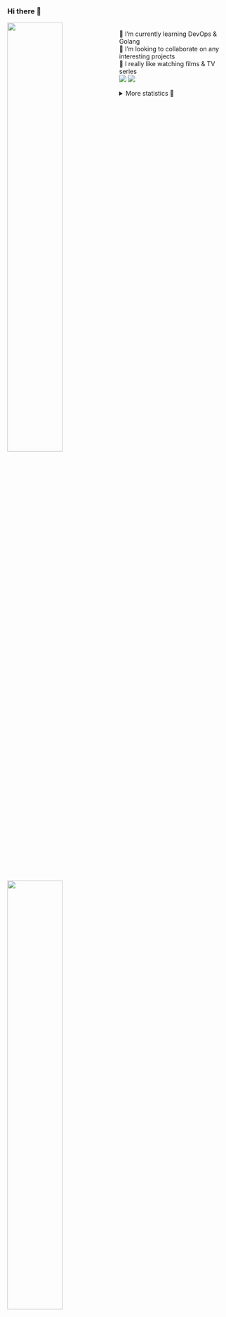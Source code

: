 ### Hi there 👋


[<img align="left" width="50%" src="https://github-readme-stats.vercel.app/api?username=rufusnufus&hide=issues&show_icons=true&count_private=true&theme=transparent&title_color=FF6F40&text_color=FBF9F8&icon_color=F48242&hide_border=true&hide_title=true#gh-dark-mode-only">](https://metrics.lecoq.io/rufusnufus#gh-dark-mode-only)
[<img align="left" width="50%" src="https://github-readme-stats.vercel.app/api?username=rufusnufus&hide=issues&show_icons=true&count_private=true&theme=transparent&title_color=FF6533&text_color=4D4644&icon_color=FF8038&hide_border=true&hide_title=true#gh-light-mode-only">](https://metrics.lecoq.io/rufusnufus#gh-light-mode-only)

<p>
  <br>
  🌱 I’m currently learning DevOps & Golang</br>
  👯 I’m looking to collaborate on any interesting projects</br>
  🎥 I really like watching films & TV series</br>
  <a href="https://linkedin.com/in/rufusnufus"><img src="https://img.shields.io/badge/linkedin-0077B5.svg?style=for-the-badge&logo=linkedin&logoColor=white"/></a>
  <a href="https://t.me/rufusnufus"><img src="https://img.shields.io/badge/-telegram-black?style=for-the-badge&color=blue&logo=telegram"/></a>
</p>

<p text-align="left">
<details>
  <summary>More statistics 👀</summary><br/>

<!--START_SECTION:waka-->
![Code Time](http://img.shields.io/badge/Code%20Time-316%20hrs%2011%20mins-blue)

![Profile Views](http://img.shields.io/badge/Profile%20Views-0-blue)

**I'm an Early 🐤** 

```text
🌞 Morning                4450 commits        █████░░░░░░░░░░░░░░░░░░░░   20.56 % 
🌆 Daytime                12380 commits       ██████████████░░░░░░░░░░░   57.20 % 
🌃 Evening                4161 commits        █████░░░░░░░░░░░░░░░░░░░░   19.22 % 
🌙 Night                  653 commits         █░░░░░░░░░░░░░░░░░░░░░░░░   03.02 % 
```
📅 **I'm Most Productive on Monday** 

```text
Monday                   4409 commits        █████░░░░░░░░░░░░░░░░░░░░   20.37 % 
Tuesday                  4115 commits        █████░░░░░░░░░░░░░░░░░░░░   19.01 % 
Wednesday                4170 commits        █████░░░░░░░░░░░░░░░░░░░░   19.27 % 
Thursday                 3785 commits        ████░░░░░░░░░░░░░░░░░░░░░   17.49 % 
Friday                   3687 commits        ████░░░░░░░░░░░░░░░░░░░░░   17.03 % 
Saturday                 594 commits         █░░░░░░░░░░░░░░░░░░░░░░░░   02.74 % 
Sunday                   884 commits         █░░░░░░░░░░░░░░░░░░░░░░░░   04.08 % 
```


📊 **This Week I Spent My Time On** 

```text
💬 Programming Languages: 
YAML                     5 hrs 36 mins       ████████████░░░░░░░░░░░░░   46.27 % 
Other                    2 hrs 43 mins       ██████░░░░░░░░░░░░░░░░░░░   22.47 % 
Go                       1 hr 13 mins        ███░░░░░░░░░░░░░░░░░░░░░░   10.12 % 
Docker                   58 mins             ██░░░░░░░░░░░░░░░░░░░░░░░   08.02 % 
HCL                      54 mins             ██░░░░░░░░░░░░░░░░░░░░░░░   07.55 % 

🔥 Editors: 
VS Code                  10 hrs 15 mins      █████████████████████░░░░   84.61 % 
iTerm2                   1 hr 51 mins        ████░░░░░░░░░░░░░░░░░░░░░   15.39 % 
```

**I Mostly Code in Java** 

```text
Python                   17 repos            ███░░░░░░░░░░░░░░░░░░░░░░   11.97 % 
Smarty                   14 repos            ██░░░░░░░░░░░░░░░░░░░░░░░   09.86 % 
HCL                      6 repos             █░░░░░░░░░░░░░░░░░░░░░░░░   04.23 % 
Mustache                 4 repos             █░░░░░░░░░░░░░░░░░░░░░░░░   02.82 % 
HTML                     3 repos             █░░░░░░░░░░░░░░░░░░░░░░░░   02.11 % 
```




 Last Updated on 02/06/2023 01:01:58 UTC
<!--END_SECTION:waka-->

</details>
</p>
